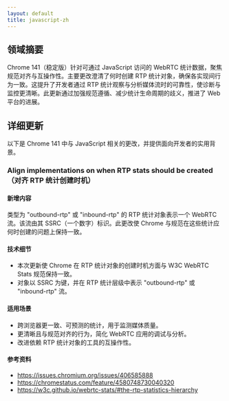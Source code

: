 ```yaml
---
layout: default
title: javascript-zh
---
```


## 领域摘要

Chrome 141（稳定版）针对可通过 JavaScript 访问的 WebRTC 统计数据，聚焦规范对齐与互操作性。主要更改澄清了何时创建 RTP 统计对象，确保各实现间行为一致。这提升了开发者通过 RTP 统计观察与分析媒体流时的可靠性，使诊断与监控更清晰。此更新通过加强规范遵循、减少统计生命周期的歧义，推进了 Web 平台的进展。

## 详细更新

以下是 Chrome 141 中与 JavaScript 相关的更改，并提供面向开发者的实用背景。

### Align implementations on when RTP stats should be created（对齐 RTP 统计创建时机）

#### 新增内容
类型为 "outbound-rtp" 或 "inbound-rtp" 的 RTP 统计对象表示一个 WebRTC 流。该流由其 SSRC（一个数字）标识。此更改使 Chrome 与规范在这些统计应何时创建的问题上保持一致。

#### 技术细节
- 本次更新使 Chrome 在 RTP 统计对象的创建时机方面与 W3C WebRTC Stats 规范保持一致。
- 对象以 SSRC 为键，并在 RTP 统计层级中表示 "outbound-rtp" 或 "inbound-rtp" 流。

#### 适用场景
- 跨浏览器更一致、可预测的统计，用于监测媒体质量。
- 更清晰且与规范对齐的行为，简化 WebRTC 应用的调试与分析。
- 改进依赖 RTP 统计对象的工具的互操作性。

#### 参考资料
- https://issues.chromium.org/issues/406585888
- https://chromestatus.com/feature/4580748730040320
- https://w3c.github.io/webrtc-stats/#the-rtp-statistics-hierarchy
